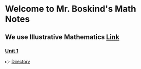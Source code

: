 # Welcome to Mr. Boskind's Math Notes
## We use Illustrative Mathematics [Link](https://im.kendallhunt.com/MS/students/3/index.html)

###  [Unit 1](Unit1.md)



👉  [Directory](moc/directory.md)